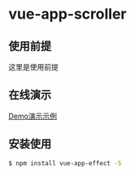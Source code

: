 # vue-app-scroller

## 使用前提
这里是使用前提
## 在线演示

[Demo演示示例](https://joozh.github.io/vue-app-scroller/)

## 安装使用

```bash
$ npm install vue-app-effect -S
```


